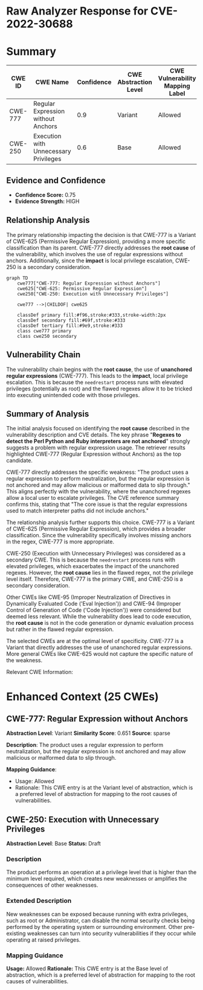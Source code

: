 # Raw Analyzer Response for CVE-2022-30688

# Summary
| CWE ID | CWE Name | Confidence | CWE Abstraction Level | CWE Vulnerability Mapping Label | CWE-Vulnerability Mapping Notes |
|---|---|---|---|---|---|
| CWE-777 | Regular Expression without Anchors | 0.9 | Variant | Allowed | Primary CWE |
| CWE-250 | Execution with Unnecessary Privileges | 0.6 | Base | Allowed | Secondary CWE |

## Evidence and Confidence

*   **Confidence Score:** 0.75
*   **Evidence Strength:** HIGH

## Relationship Analysis
The primary relationship impacting the decision is that CWE-777 is a Variant of CWE-625 (Permissive Regular Expression), providing a more specific classification than its parent. CWE-777 directly addresses the **root cause** of the vulnerability, which involves the use of regular expressions without anchors. Additionally, since the **impact** is local privilege escalation, CWE-250 is a secondary consideration.

```mermaid
graph TD
    cwe777["CWE-777: Regular Expression without Anchors"]
    cwe625["CWE-625: Permissive Regular Expression"]
    cwe250["CWE-250: Execution with Unnecessary Privileges"]
    
    cwe777 -->|CHILDOF| cwe625
    
    classDef primary fill:#f96,stroke:#333,stroke-width:2px
    classDef secondary fill:#69f,stroke:#333
    classDef tertiary fill:#9e9,stroke:#333
    class cwe777 primary
    class cwe250 secondary
```

## Vulnerability Chain
The vulnerability chain begins with the **root cause**, the use of **unanchored regular expressions** (CWE-777). This leads to the **impact**, local privilege escalation. This is because the `needrestart` process runs with elevated privileges (potentially as root) and the flawed regexes allow it to be tricked into executing unintended code with those privileges.

## Summary of Analysis
The initial analysis focused on identifying the **root cause** described in the vulnerability description and CVE details. The key phrase "**Regexes to detect the Perl Python and Ruby interpreters are not anchored**" strongly suggests a problem with regular expression usage. The retriever results highlighted CWE-777 (Regular Expression without Anchors) as the top candidate.

CWE-777 directly addresses the specific weakness: "The product uses a regular expression to perform neutralization, but the regular expression is not anchored and may allow malicious or malformed data to slip through." This aligns perfectly with the vulnerability, where the unanchored regexes allow a local user to escalate privileges. The CVE reference summary confirms this, stating that "The core issue is that the regular expressions used to match interpreter paths did not include anchors."

The relationship analysis further supports this choice. CWE-777 is a Variant of CWE-625 (Permissive Regular Expression), which provides a broader classification. Since the vulnerability specifically involves missing anchors in the regex, CWE-777 is more appropriate.

CWE-250 (Execution with Unnecessary Privileges) was considered as a secondary CWE. This is because the `needrestart` process runs with elevated privileges, which exacerbates the impact of the unanchored regexes. However, the **root cause** lies in the flawed regex, not the privilege level itself. Therefore, CWE-777 is the primary CWE, and CWE-250 is a secondary consideration.

Other CWEs like CWE-95 (Improper Neutralization of Directives in Dynamically Evaluated Code ('Eval Injection')) and CWE-94 (Improper Control of Generation of Code ('Code Injection')) were considered but deemed less relevant. While the vulnerability does lead to code execution, the **root cause** is not in the code generation or dynamic evaluation process but rather in the flawed regular expression.

The selected CWEs are at the optimal level of specificity. CWE-777 is a Variant that directly addresses the use of unanchored regular expressions. More general CWEs like CWE-625 would not capture the specific nature of the weakness.

Relevant CWE Information:

# Enhanced Context (25 CWEs)

## CWE-777: Regular Expression without Anchors
**Abstraction Level**: Variant
**Similarity Score**: 0.651
**Source**: sparse

**Description**:
The product uses a regular expression to perform neutralization, but the regular expression is not anchored and may allow malicious or malformed data to slip through.

**Mapping Guidance**:
- Usage: Allowed
- Rationale: This CWE entry is at the Variant level of abstraction, which is a preferred level of abstraction for mapping to the root causes of vulnerabilities.

## CWE-250: Execution with Unnecessary Privileges
**Abstraction Level**: Base
**Status:** Draft

### Description
The product performs an operation at a privilege level that is higher than the minimum level required, which creates new weaknesses or amplifies the consequences of other weaknesses.

### Extended Description
New weaknesses can be exposed because running with extra privileges, such as root or Administrator, can disable the normal security checks being performed by the operating system or surrounding environment. Other pre-existing weaknesses can turn into security vulnerabilities if they occur while operating at raised privileges.

### Mapping Guidance
**Usage:** Allowed
**Rationale:** This CWE entry is at the Base level of abstraction, which is a preferred level of abstraction for mapping to the root causes of vulnerabilities.